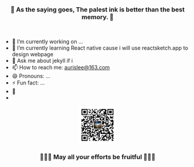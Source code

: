 <h3 align = "center">👋 As the saying goes, The palest ink is better than the best memory. 👋</h3>
<br/>

<!--
**aurislee/aurislee** is a ✨ _special_ ✨ repository because its `README.md` (this file) appears on your GitHub profile.

Here are some ideas to get you started:
-->

- 🔭 I’m currently working on ...
- 🌱 I’m currently learning React native cause i will use reactsketch.app to design webpage 
- 💬 Ask me about jekyll if i 
- 📫 How to reach me: aurislee@163.com
- 😄 Pronouns: ...
- ⚡ Fun fact: ...
- 🥠 
-

<p align="center"><img src="https://github.com/aurislee/aurislee/blob/531e055695362d2bb02ea2e0da3d4f8dd01a6cf6/qrcode.jpg" alt="有问题可以添加" height="100px"></p>
<h3 align = "center">🥩🥩🥩 May all your efforts be fruitful 🍖🍖🍖</h3>
